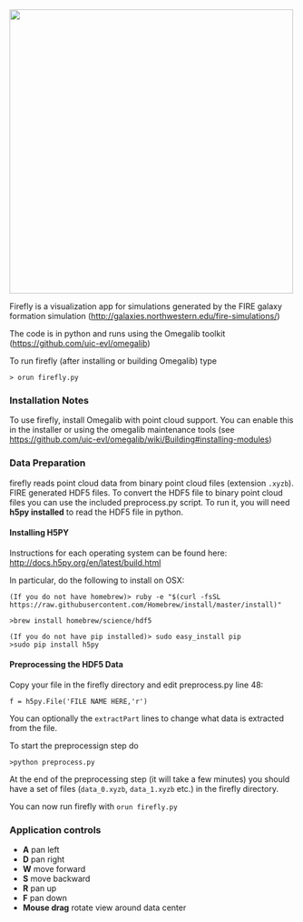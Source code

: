 <img src="https://github.com/febret/firefly/blob/master/screenshot.png?raw=true" width = 500/>

Firefly is a visualization app for simulations generated by the FIRE galaxy formation simulation (http://galaxies.northwestern.edu/fire-simulations/)

The code is in python and runs using the Omegalib toolkit (https://github.com/uic-evl/omegalib)

To run firefly (after installing or building Omegalib) type
```
> orun firefly.py
```

### Installation Notes ###
To use firefly, install Omegalib with point cloud support. You can enable this in the installer or using the omegalib maintenance tools (see https://github.com/uic-evl/omegalib/wiki/Building#installing-modules)

### Data Preparation ###
firefly reads point cloud data from binary point cloud files (extension `.xyzb`). FIRE generated HDF5 files. To convert the HDF5 file to binary point cloud files you can use the included preprocess.py script. To run it, you will need **h5py installed** to read the HDF5 file in python.

#### Installing H5PY ####
Instructions for each operating system can be found here: http://docs.h5py.org/en/latest/build.html

In particular, do the following to install on OSX:
```
(If you do not have homebrew)> ruby -e "$(curl -fsSL https://raw.githubusercontent.com/Homebrew/install/master/install)"

>brew install homebrew/science/hdf5

(If you do not have pip installed)> sudo easy_install pip
>sudo pip install h5py
```

#### Preprocessing the HDF5 Data ####
Copy your file in the firefly directory and edit preprocess.py line 48:
```
f = h5py.File('FILE NAME HERE,'r')
```
You can optionally the `extractPart` lines to change what data is extracted from the file. 

To start the preprocessign step do
```
>python preprocess.py
```
At the end of the preprocessing step (it will take a few minutes) you should have a set of files (`data_0.xyzb`, `data_1.xyzb` etc.) in the firefly directory. 

You can now run firefly with `orun firefly.py`

### Application controls ###
- **A** pan left
- **D** pan right
- **W** move forward
- **S** move backward
- **R** pan up
- **F** pan down
- **Mouse drag** rotate view around data center


